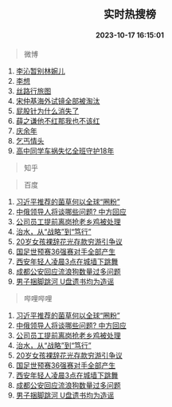 <div align="center"><h2>实时热搜榜</h2><h4>2023-10-17 16:15:01</h4></div>

> 微博  

1. [李沁暂别林婉儿](https://s.weibo.com/weibo?q=%23%E6%9D%8E%E6%B2%81%E6%9A%82%E5%88%AB%E6%9E%97%E5%A9%89%E5%84%BF%23&t=31&band_rank=1&Refer=top)<br />
2. [李想](https://s.weibo.com/weibo?q=%E6%9D%8E%E6%83%B3&t=31&band_rank=2&Refer=top)<br />
3. [丝路行旅图](https://s.weibo.com/weibo?q=%23%E4%B8%9D%E8%B7%AF%E8%A1%8C%E6%97%85%E5%9B%BE%23&t=31&band_rank=3&Refer=top)<br />
4. [宋仲基海外试镜全部被淘汰](https://s.weibo.com/weibo?q=%23%E5%AE%8B%E4%BB%B2%E5%9F%BA%E6%B5%B7%E5%A4%96%E8%AF%95%E9%95%9C%E5%85%A8%E9%83%A8%E8%A2%AB%E6%B7%98%E6%B1%B0%23&t=31&band_rank=4&Refer=top)<br />
5. [屁股针为什么消失了](https://s.weibo.com/weibo?q=%E5%B1%81%E8%82%A1%E9%92%88%E4%B8%BA%E4%BB%80%E4%B9%88%E6%B6%88%E5%A4%B1%E4%BA%86&t=31&band_rank=5&Refer=top)<br />
6. [薛之谦他不红那我也不该红](https://s.weibo.com/weibo?q=%23%E8%96%9B%E4%B9%8B%E8%B0%A6%E4%BB%96%E4%B8%8D%E7%BA%A2%E9%82%A3%E6%88%91%E4%B9%9F%E4%B8%8D%E8%AF%A5%E7%BA%A2%23&t=31&band_rank=6&Refer=top)<br />
7. [庆余年](https://s.weibo.com/weibo?q=%E5%BA%86%E4%BD%99%E5%B9%B4&t=31&band_rank=7&Refer=top)<br />
8. [乞丐情头](https://s.weibo.com/weibo?q=%E4%B9%9E%E4%B8%90%E6%83%85%E5%A4%B4&t=31&band_rank=8&Refer=top)<br />
9. [高中同学车祸失忆全班守护18年](https://s.weibo.com/weibo?q=%23%E9%AB%98%E4%B8%AD%E5%90%8C%E5%AD%A6%E8%BD%A6%E7%A5%B8%E5%A4%B1%E5%BF%86%E5%85%A8%E7%8F%AD%E5%AE%88%E6%8A%A418%E5%B9%B4%23&t=31&band_rank=9&Refer=top)<br />

> 知乎  


> 百度  

1. [习近平推荐的菌草何以全球“圈粉”](https://www.baidu.com/s?wd=%E4%B9%A0%E8%BF%91%E5%B9%B3%E6%8E%A8%E8%8D%90%E7%9A%84%E8%8F%8C%E8%8D%89%E4%BD%95%E4%BB%A5%E5%85%A8%E7%90%83%E2%80%9C%E5%9C%88%E7%B2%89%E2%80%9D&sa=fyb_news&rsv_dl=fyb_news)<br />
2. [中俄领导人将谈哪些问题? 中方回应](https://www.baidu.com/s?wd=%E4%B8%AD%E4%BF%84%E9%A2%86%E5%AF%BC%E4%BA%BA%E5%B0%86%E8%B0%88%E5%93%AA%E4%BA%9B%E9%97%AE%E9%A2%98%3F+%E4%B8%AD%E6%96%B9%E5%9B%9E%E5%BA%94&sa=fyb_news&rsv_dl=fyb_news)<br />
3. [公司员工提前离岗抢老乡鸡被处理](https://www.baidu.com/s?wd=%E5%85%AC%E5%8F%B8%E5%91%98%E5%B7%A5%E6%8F%90%E5%89%8D%E7%A6%BB%E5%B2%97%E6%8A%A2%E8%80%81%E4%B9%A1%E9%B8%A1%E8%A2%AB%E5%A4%84%E7%90%86&sa=fyb_news&rsv_dl=fyb_news)<br />
4. [治水，从“战略”到“笃行”](https://www.baidu.com/s?wd=%E6%B2%BB%E6%B0%B4%EF%BC%8C%E4%BB%8E%E2%80%9C%E6%88%98%E7%95%A5%E2%80%9D%E5%88%B0%E2%80%9C%E7%AC%83%E8%A1%8C%E2%80%9D&sa=fyb_news&rsv_dl=fyb_news)<br />
5. [20岁女孩裸辞花光存款穷游引争议](https://www.baidu.com/s?wd=20%E5%B2%81%E5%A5%B3%E5%AD%A9%E8%A3%B8%E8%BE%9E%E8%8A%B1%E5%85%89%E5%AD%98%E6%AC%BE%E7%A9%B7%E6%B8%B8%E5%BC%95%E4%BA%89%E8%AE%AE&sa=fyb_news&rsv_dl=fyb_news)<br />
6. [国足世预赛36强赛对手全部产生](https://www.baidu.com/s?wd=%E5%9B%BD%E8%B6%B3%E4%B8%96%E9%A2%84%E8%B5%9B36%E5%BC%BA%E8%B5%9B%E5%AF%B9%E6%89%8B%E5%85%A8%E9%83%A8%E4%BA%A7%E7%94%9F&sa=fyb_news&rsv_dl=fyb_news)<br />
7. [西安年轻人凌晨3点在城墙下跳舞](https://www.baidu.com/s?wd=%E8%A5%BF%E5%AE%89%E5%B9%B4%E8%BD%BB%E4%BA%BA%E5%87%8C%E6%99%A83%E7%82%B9%E5%9C%A8%E5%9F%8E%E5%A2%99%E4%B8%8B%E8%B7%B3%E8%88%9E&sa=fyb_news&rsv_dl=fyb_news)<br />
8. [成都公安回应流浪狗数量过多问题](https://www.baidu.com/s?wd=%E6%88%90%E9%83%BD%E5%85%AC%E5%AE%89%E5%9B%9E%E5%BA%94%E6%B5%81%E6%B5%AA%E7%8B%97%E6%95%B0%E9%87%8F%E8%BF%87%E5%A4%9A%E9%97%AE%E9%A2%98&sa=fyb_news&rsv_dl=fyb_news)<br />
9. [男子捆脚跳河 U盘遗书均为造谣](https://www.baidu.com/s?wd=%E7%94%B7%E5%AD%90%E6%8D%86%E8%84%9A%E8%B7%B3%E6%B2%B3+U%E7%9B%98%E9%81%97%E4%B9%A6%E5%9D%87%E4%B8%BA%E9%80%A0%E8%B0%A3&sa=fyb_news&rsv_dl=fyb_news)<br />

> 哔哩哔哩  

1. [习近平推荐的菌草何以全球“圈粉”](https://www.baidu.com/s?wd=%E4%B9%A0%E8%BF%91%E5%B9%B3%E6%8E%A8%E8%8D%90%E7%9A%84%E8%8F%8C%E8%8D%89%E4%BD%95%E4%BB%A5%E5%85%A8%E7%90%83%E2%80%9C%E5%9C%88%E7%B2%89%E2%80%9D&sa=fyb_news&rsv_dl=fyb_news)<br />
2. [中俄领导人将谈哪些问题? 中方回应](https://www.baidu.com/s?wd=%E4%B8%AD%E4%BF%84%E9%A2%86%E5%AF%BC%E4%BA%BA%E5%B0%86%E8%B0%88%E5%93%AA%E4%BA%9B%E9%97%AE%E9%A2%98%3F+%E4%B8%AD%E6%96%B9%E5%9B%9E%E5%BA%94&sa=fyb_news&rsv_dl=fyb_news)<br />
3. [公司员工提前离岗抢老乡鸡被处理](https://www.baidu.com/s?wd=%E5%85%AC%E5%8F%B8%E5%91%98%E5%B7%A5%E6%8F%90%E5%89%8D%E7%A6%BB%E5%B2%97%E6%8A%A2%E8%80%81%E4%B9%A1%E9%B8%A1%E8%A2%AB%E5%A4%84%E7%90%86&sa=fyb_news&rsv_dl=fyb_news)<br />
4. [治水，从“战略”到“笃行”](https://www.baidu.com/s?wd=%E6%B2%BB%E6%B0%B4%EF%BC%8C%E4%BB%8E%E2%80%9C%E6%88%98%E7%95%A5%E2%80%9D%E5%88%B0%E2%80%9C%E7%AC%83%E8%A1%8C%E2%80%9D&sa=fyb_news&rsv_dl=fyb_news)<br />
5. [20岁女孩裸辞花光存款穷游引争议](https://www.baidu.com/s?wd=20%E5%B2%81%E5%A5%B3%E5%AD%A9%E8%A3%B8%E8%BE%9E%E8%8A%B1%E5%85%89%E5%AD%98%E6%AC%BE%E7%A9%B7%E6%B8%B8%E5%BC%95%E4%BA%89%E8%AE%AE&sa=fyb_news&rsv_dl=fyb_news)<br />
6. [国足世预赛36强赛对手全部产生](https://www.baidu.com/s?wd=%E5%9B%BD%E8%B6%B3%E4%B8%96%E9%A2%84%E8%B5%9B36%E5%BC%BA%E8%B5%9B%E5%AF%B9%E6%89%8B%E5%85%A8%E9%83%A8%E4%BA%A7%E7%94%9F&sa=fyb_news&rsv_dl=fyb_news)<br />
7. [西安年轻人凌晨3点在城墙下跳舞](https://www.baidu.com/s?wd=%E8%A5%BF%E5%AE%89%E5%B9%B4%E8%BD%BB%E4%BA%BA%E5%87%8C%E6%99%A83%E7%82%B9%E5%9C%A8%E5%9F%8E%E5%A2%99%E4%B8%8B%E8%B7%B3%E8%88%9E&sa=fyb_news&rsv_dl=fyb_news)<br />
8. [成都公安回应流浪狗数量过多问题](https://www.baidu.com/s?wd=%E6%88%90%E9%83%BD%E5%85%AC%E5%AE%89%E5%9B%9E%E5%BA%94%E6%B5%81%E6%B5%AA%E7%8B%97%E6%95%B0%E9%87%8F%E8%BF%87%E5%A4%9A%E9%97%AE%E9%A2%98&sa=fyb_news&rsv_dl=fyb_news)<br />
9. [男子捆脚跳河 U盘遗书均为造谣](https://www.baidu.com/s?wd=%E7%94%B7%E5%AD%90%E6%8D%86%E8%84%9A%E8%B7%B3%E6%B2%B3+U%E7%9B%98%E9%81%97%E4%B9%A6%E5%9D%87%E4%B8%BA%E9%80%A0%E8%B0%A3&sa=fyb_news&rsv_dl=fyb_news)<br />
